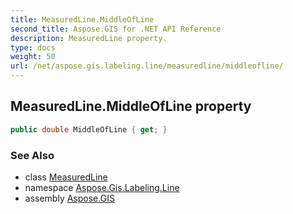 ```yaml
---
title: MeasuredLine.MiddleOfLine
second_title: Aspose.GIS for .NET API Reference
description: MeasuredLine property. 
type: docs
weight: 50
url: /net/aspose.gis.labeling.line/measuredline/middleofline/
---
```

## MeasuredLine.MiddleOfLine property

```csharp
public double MiddleOfLine { get; }
```

### See Also

* class [MeasuredLine](../)
* namespace [Aspose.Gis.Labeling.Line](../../measuredline/)
* assembly [Aspose.GIS](../../../)


